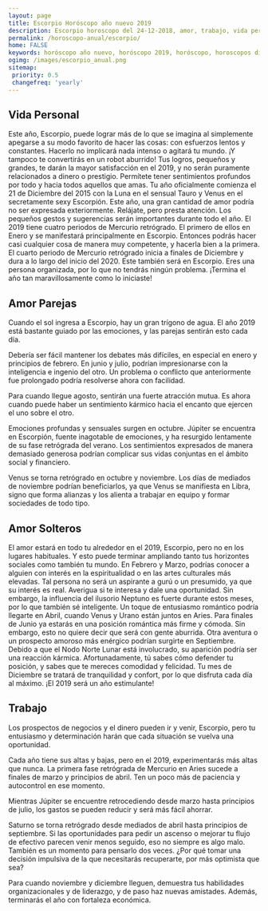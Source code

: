 ```yaml
---
layout: page
title: Escorpio Horóscopo año nuevo 2019 
description: Escorpio horoscopo del 24-12-2018, amor, trabajo, vida personal. Todas las predicciones para Escorpio gratis. Disfruta este año nuevo.
permalink: /horoscopo-anual/escorpio/
home: FALSE
keywords: horóscopo año nuevo, horóscopo 2019, horóscopo, horoscopos diarios gratis del dia de hoy, horóscopo diario gratis,horóscopo ano nuevo 2019, horóscopo esperanza gracia, horoscopo Escorpio 2019, horoscop, horóscopos gratis, horoscopo Escorpio, horoscopo Escorpio 2019 gratis, Tarot, Astrologia, Zodíaco, Escorpio, horoscopo gratis,tarot en femenino,videncia gratuita,horoscopos gratuitos,horóscopos, astrologia,videncia gratis
ogimg: /images/escorpio_anual.png
sitemap:
 priority: 0.5
 changefreq: 'yearly'
---
```




## Vida Personal

Este año, Escorpio, puede lograr más de lo que se imagina al simplemente apegarse a su modo favorito de hacer las cosas: con esfuerzos lentos y constantes. Hacerlo no implicará nada intenso o agitará tu mundo. ¡Y tampoco te convertirás en un robot aburrido!
Tus logros, pequeños y grandes, te darán la mayor satisfacción en el 2019, y no serán puramente relacionados a dinero o prestigio.
Permítete tener sentimientos profundos por todo y hacia todos aquellos que amas. Tu año oficialmente comienza el 21 de Diciembre del 2015 con la Luna en el sensual Tauro y Venus en el secretamente sexy Escorpión.
Este año, una gran cantidad de amor podría no ser expresada exteriormente. Relájate, pero presta atención. Los pequeños gestos y sugerencias serán importantes durante todo el año.
El 2019 tiene cuatro periodos de Mercurio retrógrado. El primero de ellos en Enero y se manifestará principalmente en Escorpio. Entonces podrás hacer casi cualquier cosa de manera muy competente, y hacerla bien a la primera.
El cuarto periodo de Mercurio retrógrado inicia a finales de Diciembre y dura a lo largo del inicio del 2020. Este también será en Escorpio. Eres una persona organizada, por lo que no tendrás ningún problema. ¡Termina el año tan maravillosamente como lo iniciaste!

## Amor Parejas

Cuando el sol ingresa a Escorpio, hay un gran trígono de agua. El año 2019 está bastante guiado por las emociones, y las parejas sentirán esto cada día.


Debería ser fácil mantener los debates más difíciles, en especial en enero y principios de febrero. En junio y julio, podrían impresionarse con la inteligencia e ingenio del otro. Un problema o conflicto que anteriormente fue prolongado podría resolverse ahora con facilidad.


Para cuando llegue agosto, sentirán una fuerte atracción mutua. Es ahora cuando puede haber un sentimiento kármico hacia el encanto que ejercen el uno sobre el otro.


Emociones profundas y sensuales surgen en octubre. Júpiter se encuentra en Escorpión, fuente inagotable de emociones, y ha resurgido lentamente de su fase retrógrada del verano. Los sentimientos expresados de manera demasiado generosa podrían complicar sus vidas conjuntas en el ámbito social y financiero.


Venus se torna retrógrado en octubre y noviembre. Los días de mediados de noviembre podrían beneficiarlos, ya que Venus se manifiesta en Libra, signo que forma alianzas y los alienta a trabajar en equipo y formar sociedades de todo tipo.


## Amor Solteros

El amor estará en todo tu alrededor en el 2019, Escorpio, pero no en los lugares habituales. Y esto puede terminar ampliando tanto tus horizontes sociales como también tu mundo.
En Febrero y Marzo, podrías conocer a alguien con interés en la espiritualidad o en las artes culturales más elevadas. Tal persona no será un aspirante a gurú o un presumido, ya que su interés es real. Averigua si te interesa y dale una oportunidad. Sin embargo, la influencia del ilusorio Neptuno es fuerte durante estos meses, por lo que también sé inteligente.
Un toque de entusiasmo romántico podría llegarte en Abril, cuando Venus y Urano están juntos en Aries. Para finales de Junio ya estarás en una posición romántica más firme y cómoda. Sin embargo, esto no quiere decir que será con gente aburrida.
Otra aventura o un prospecto amoroso más enérgico podrían surgirte en Septiembre. Debido a que el Nodo Norte Lunar está involucrado, su aparición podría ser una reacción kármica. Afortunadamente, tú sabes cómo defender tu posición, y sabes que te mereces comodidad y felicidad.
Tu mes de Diciembre se tratará de tranquilidad y confort, por lo que disfruta cada día al máximo. ¡El 2019 será un año estimulante!

## Trabajo

Los prospectos de negocios y el dinero pueden ir y venir, Escorpio, pero tu entusiasmo y determinación harán que cada situación se vuelva una oportunidad. 


Cada año tiene sus altas y bajas, pero en el 2019, experimentarás más altas que nunca. La primera fase retrógrada de Mercurio en Aries sucede a finales de marzo y principios de abril. Ten un poco más de paciencia y autocontrol en ese momento.


Mientras Júpiter se encuentre retrocediendo desde marzo hasta principios de julio, los gastos se pueden reducir y será más fácil ahorrar.


Saturno se torna retrógrado desde mediados de abril hasta principios de septiembre. Si las oportunidades para pedir un ascenso o mejorar tu flujo de efectivo parecen venir menos seguido, eso no siempre es algo malo. También es un momento para pensarlo dos veces. ¿Por qué tomar una decisión impulsiva de la que necesitarás recuperarte, por más optimista que sea?


Para cuando noviembre y diciembre lleguen, demuestra tus habilidades organizacionales y de liderazgo, y de paso haz nuevas amistades. Además, terminarás el año con fortaleza económica.

